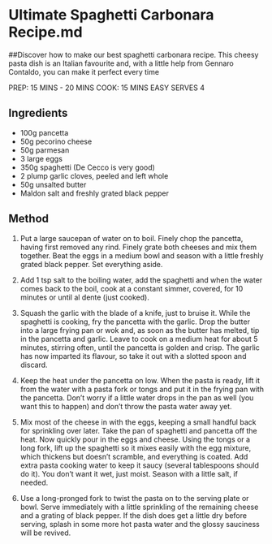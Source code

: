 # Ultimate Spaghetti Carbonara Recipe.md 


##Discover how to make our best spaghetti carbonara recipe. This cheesy pasta dish is an Italian favourite and, with a little help from Gennaro Contaldo, you can make it perfect every time

 PREP: 15 MINS - 20 MINS
 COOK: 15 MINS
 EASY	SERVES 4



## Ingredients

- 100g pancetta
- 50g pecorino cheese
- 50g parmesan
- 3 large eggs
- 350g spaghetti (De Cecco is very good)
- 2 plump garlic cloves, peeled and left whole
- 50g unsalted butter
- Maldon salt and freshly grated black pepper

## Method

1. Put a large saucepan of water on to boil. Finely chop the pancetta, having first removed any rind. Finely grate both cheeses and mix them together. Beat the eggs in a medium bowl and season with a little freshly grated black pepper. Set everything aside.

2. Add 1 tsp salt to the boiling water, add the spaghetti and when the water comes back to the boil, cook at a constant simmer, covered, for 10 minutes or until al dente (just cooked).

3. Squash the garlic with the blade of a knife, just to bruise it. While the spaghetti is cooking, fry the pancetta with the garlic. Drop the butter into a large frying pan or wok and, as soon as the butter has melted, tip in the pancetta and garlic. Leave to cook on a medium heat for about 5 minutes, stirring often, until the pancetta is golden and crisp. The garlic has now imparted its flavour, so take it out with a slotted spoon and discard.

4. Keep the heat under the pancetta on low. When the pasta is ready, lift it from the water with a pasta fork or tongs and put it in the frying pan with the pancetta. Don’t worry if a little water drops in the pan as well (you want this to happen) and don’t throw the pasta water away yet.

5. Mix most of the cheese in with the eggs, keeping a small handful back for sprinkling over later. Take the pan of spaghetti and pancetta off the heat. Now quickly pour in the eggs and cheese. Using the tongs or a long fork, lift up the spaghetti so it mixes easily with the egg mixture, which thickens but doesn’t scramble, and everything is coated. Add extra pasta cooking water to keep it saucy (several tablespoons should do it). You don’t want it wet, just moist. Season with a little salt, if needed.

6. Use a long-pronged fork to twist the pasta on to the serving plate or bowl. Serve immediately with a little sprinkling of the remaining cheese and a grating of black pepper. If the dish does get a little dry before serving, splash in some more hot pasta water and the glossy sauciness will be revived.